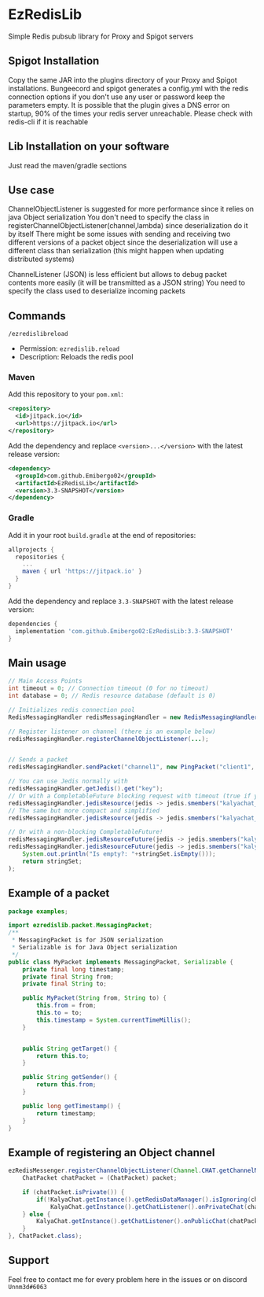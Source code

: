 # EzRedisLib
Simple Redis pubsub library for Proxy and Spigot servers

## Spigot Installation
Copy the same JAR into the plugins directory of your Proxy and Spigot installations.
Bungeecord and spigot generates a config.yml with the redis connection options
if you don't use any user or password keep the parameters empty.
It is possible that the plugin gives a DNS error on startup, 
90% of the times your redis server unreachable. Please check with redis-cli if it is reachable

## Lib Installation on your software
Just read the maven/gradle sections

## Use case
ChannelObjectListener is suggested for more performance since it relies on java Object serialization
You don't need to specify the class in registerChannelObjectListener(channel,lambda) since deserialization
do it by itself
There might be some issues with sending and receiving two different versions of a packet object since the
deserialization will use a different class than serialization (this might happen when updating distributed systems)

ChannelListener (JSON) is less efficient but allows to debug packet contents more easily (it will be transmitted as a JSON string)
You need to specify the class used to deserialize incoming packets

## Commands
`/ezredislibreload`
  - Permission: `ezredislib.reload` 
  - Description: Reloads the redis pool


### Maven
Add this repository to your `pom.xml`:
```xml
<repository>
  <id>jitpack.io</id>
  <url>https://jitpack.io</url>
</repository>  
```

Add the dependency and replace `<version>...</version>` with the latest release version:
```xml
<dependency>
  <groupId>com.github.Emibergo02</groupId>
  <artifactId>EzRedisLib</artifactId>
  <version>3.3-SNAPSHOT</version>
</dependency>
```

### Gradle
Add it in your root `build.gradle` at the end of repositories:
```gradle
allprojects {
  repositories {
    ...
    maven { url 'https://jitpack.io' }
  }
}
```

Add the dependency and replace `3.3-SNAPSHOT` with the latest release version:
```gradle
dependencies {
  implementation 'com.github.Emibergo02:EzRedisLib:3.3-SNAPSHOT'
}
```

## Main usage

```java
// Main Access Points
int timeout = 0; // Connection timeout (0 for no timeout)
int database = 0; // Redis resource database (default is 0)

// Initializes redis connection pool
RedisMessagingHandler redisMessagingHandler = new RedisMessagingHandler("localhost", 6379, "user", "password", 0, 0);

// Register listener on channel (there is an example below)
redisMessagingHandler.registerChannelObjectListener(...);


// Sends a packet        
redisMessagingHandler.sendPacket("channel1", new PingPacket("client1", "client2"));

// You can use Jedis normally with
redisMessagingHandler.getJedis().get("key");
// Or with a CompletableFuture blocking request with timeout (true if you want Exceptions to be printed)
redisMessagingHandler.jedisResource(jedis -> jedis.smembers("kalyachat_playerlist"), 1000, true);
// The same but more compact and simplified
redisMessagingHandler.jedisResource(jedis -> jedis.smembers("kalyachat_playerlist"));

// Or with a non-blocking CompletableFuture!
redisMessagingHandler.jedisResourceFuture(jedis -> jedis.smembers("kalyachat_playerlist"), 1000);
redisMessagingHandler.jedisResourceFuture(jedis -> jedis.smembers("kalyachat_playerlist")).thenApply(stringSet-> 
    System.out.println("Is empty?: "+stringSet.isEmpty()));
    return stringSet;
);
```

## Example of a packet

```java
package examples;

import ezredislib.packet.MessagingPacket;
/**
 * MessagingPacket is for JSON serialization
 * Serializable is for Java Object serialization
 */
public class MyPacket implements MessagingPacket, Serializable {
    private final long timestamp;
    private final String from;
    private final String to;

    public MyPacket(String from, String to) {
        this.from = from;
        this.to = to;
        this.timestamp = System.currentTimeMillis();
    }


    public String getTarget() {
        return this.to;
    }

    public String getSender() {
        return this.from;
    }

    public long getTimestamp() {
        return timestamp;
    }
}
```

## Example of registering an Object channel

```java
ezRedisMessenger.registerChannelObjectListener(Channel.CHAT.getChannelName(), (packet) -> {
    ChatPacket chatPacket = (ChatPacket) packet;

    if (chatPacket.isPrivate()) {
        if(!KalyaChat.getInstance().getRedisDataManager().isIgnoring(chatPacket.getReceiverName(),chatPacket.getSenderName())) //Check ignoring
            KalyaChat.getInstance().getChatListener().onPrivateChat(chatPacket.getSenderName(), chatPacket.getReceiverName(), chatPacket.getMessage());
    } else {
        KalyaChat.getInstance().getChatListener().onPublicChat(chatPacket.getMessage());
    }
}, ChatPacket.class);
```

## Support
Feel free to contact me for every problem here in the issues or on discord `Unnm3d#6063`
